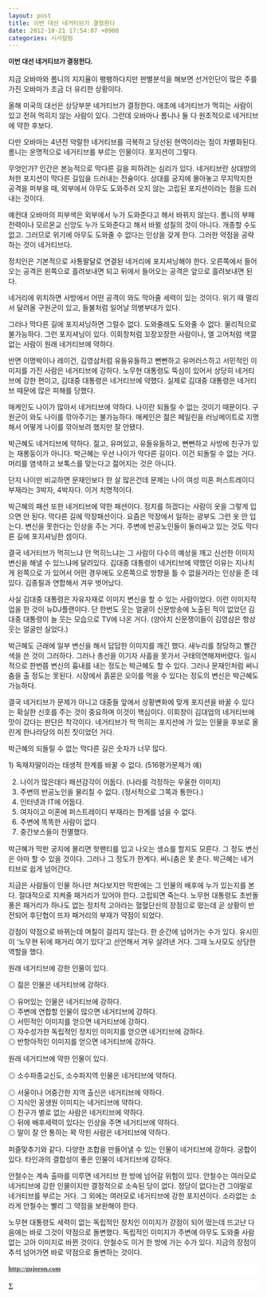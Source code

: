 ```yaml
---
layout: post
title: 이번 대선 네거티브가 결정한다
date: 2012-10-21 17:54:07 +0900
categories: 시사칼럼
---
```

<b style="TEXT-ALIGN: justify; LINE-HEIGHT: 21px; BACKGROUND-COLOR: rgb(255,255,255); FONT-FAMILY: 바탕; FONT-SIZE: 13px">이번 대선 네거티브가 결정한다.</b> 

<p style="TEXT-ALIGN: justify; LINE-HEIGHT: 21px; BACKGROUND-COLOR: rgb(255,255,255); FONT-FAMILY: 바탕; FONT-SIZE: 13px">
</p>지금 오바마와 롬니의 지지율이 팽팽하다지만 판별분석을 해보면 선거인단이 많은 주를 가진 오바마가 조금 더 유리한 상황이다. 

<p style="TEXT-ALIGN: justify; LINE-HEIGHT: 21px; BACKGROUND-COLOR: rgb(255,255,255); FONT-FAMILY: 바탕; FONT-SIZE: 13px">
</p>올해 미국의 대선은 상당부분 네거티브가 결정한다. 애초에 네거티브가 먹히는 사람이 있고 전혀 먹히지 않는 사람이 있다. 그런데 오바마나 롬니나 둘 다 원초적으로 네거티브에 약한 후보다. 

<p style="TEXT-ALIGN: justify; LINE-HEIGHT: 21px; BACKGROUND-COLOR: rgb(255,255,255); FONT-FAMILY: 바탕; FONT-SIZE: 13px">
</p>다만 오바마는 4년전 악랄한 네거티브를 극복하고 당선된 현역이라는 점이 차별화된다. 롬니는 운명적으로 네거티브를 부르는 인물이다. 포지션이 그렇다. 

<p style="TEXT-ALIGN: justify; LINE-HEIGHT: 21px; BACKGROUND-COLOR: rgb(255,255,255); FONT-FAMILY: 바탕; FONT-SIZE: 13px">
</p>무엇인가? 인간은 본능적으로 막다른 길을 피하려는 심리가 있다. 네거티브란 상대방의 처한 포지션이 막다른 길임을 드러내는 전술이다. 상대를 궁지에 몰아놓고 무지막지한 공격을 퍼부을 때, 외부에서 아무도 도와주러 오지 않는 고립된 포지션이라는 점을 드러내는 것이다. 

<p style="TEXT-ALIGN: justify; LINE-HEIGHT: 21px; BACKGROUND-COLOR: rgb(255,255,255); FONT-FAMILY: 바탕; FONT-SIZE: 13px">
</p>예컨대 오바마의 피부색은 외부에서 누가 도와준다고 해서 바뀌지 않는다. 롬니의 부패전력이나 모르몬교 신앙도 누가 도와준다고 해서 바뀔 성질의 것이 아니다. 개종할 수도 없고. 그러므로 위기에 아무도 도와줄 수 없다는 인상을 갖게 한다. 그러한 약점을 공략하는 것이 네거티브다. 

<p style="TEXT-ALIGN: justify; LINE-HEIGHT: 21px; BACKGROUND-COLOR: rgb(255,255,255); FONT-FAMILY: 바탕; FONT-SIZE: 13px">
</p>정치인은 기본적으로 사통팔달로 연결된 네거리에 포지셔닝해야 한다. 오른쪽에서 들어오는 공격은 왼쪽으로 흘려보내면 되고 뒤에서 들어오는 공격은 앞으로 흘려보내면 된다. 

<p style="TEXT-ALIGN: justify; LINE-HEIGHT: 21px; BACKGROUND-COLOR: rgb(255,255,255); FONT-FAMILY: 바탕; FONT-SIZE: 13px">
</p>네거리에 위치하면 사방에서 어떤 공격이 와도 막아줄 세력이 있는 것이다. 위기 때 멀리서 달려올 구원군이 있고, 들불처럼 일어날 의병부대가 있다. 

<p style="TEXT-ALIGN: justify; LINE-HEIGHT: 21px; BACKGROUND-COLOR: rgb(255,255,255); FONT-FAMILY: 바탕; FONT-SIZE: 13px">
</p>그러나 막다른 길에 포지셔닝하면 그럴수 없다. 도와줄래도 도와줄 수 없다. 물리적으로 불가능하다. 그런 포지셔닝이 있다. 이회창처럼 꼬장꼬장한 사람이나, 엘 고어처럼 색깔없는 사람이 원래 네거티브에 약하다. 

<p style="TEXT-ALIGN: justify; LINE-HEIGHT: 21px; BACKGROUND-COLOR: rgb(255,255,255); FONT-FAMILY: 바탕; FONT-SIZE: 13px">
</p>반면 이명박이나 레이건, 김영삼처럼 유들유들하고 뻔뻔하고 유머러스하고 서민적인 이미지를 가진 사람은 네거티브에 강하다. 노무현 대통령도 뚝심이 있어서 상당히 네거티브에 강한 편이고, 김대중 대통령은 네거티브에 약했다. 실제로 김대중 대통령은 네거티브 때문에 많은 피해를 당했다. 

<p style="TEXT-ALIGN: justify; LINE-HEIGHT: 21px; BACKGROUND-COLOR: rgb(255,255,255); FONT-FAMILY: 바탕; FONT-SIZE: 13px">
</p>매케인도 나이가 많아서 네거티브에 약하다. 나이란 되돌릴 수 없는 것이기 때문이다. 구원군이 와도 나이를 깎아주기는 불가능하다. 매케인은 젊은 페일린을 러닝메이트로 지명해서 어떻게 나이를 깎아보려 했지만 잘 안됐다. 

<p style="TEXT-ALIGN: justify; LINE-HEIGHT: 21px; BACKGROUND-COLOR: rgb(255,255,255); FONT-FAMILY: 바탕; FONT-SIZE: 13px">
</p>박근혜도 네거티브에 약하다. 젊고, 유머있고, 유들유들하고, 뻔뻔하고 사방에 친구가 있는 재롱둥이가 아니다. 박근혜는 우선 나이가 막다른 길이다. 이건 되돌릴 수 없는 거다. 머리를 염색하고 보톡스를 맞는다고 젊어지는 것은 아니다. 

<p style="TEXT-ALIGN: justify; LINE-HEIGHT: 21px; BACKGROUND-COLOR: rgb(255,255,255); FONT-FAMILY: 바탕; FONT-SIZE: 13px">
</p>단지 나이만 비교하면 문재인보다 한 살 많은건데 문제는 나이 여성 미혼 퍼스트레이디 부재라는 3박자, 4박자다. 이거 치명적이다. 

<p style="TEXT-ALIGN: justify; LINE-HEIGHT: 21px; BACKGROUND-COLOR: rgb(255,255,255); FONT-FAMILY: 바탕; FONT-SIZE: 13px">
</p>박근혜의 패션 또한 네거티브에 약한 패션이다. 정치를 하겠다는 사람이 옷을 그렇게 입으면 안 된다. 막다른 길에 막장패션이다. 요즘은 막장에서 일하는 광부도 그런 옷 안 입는다. 변신을 못한다는 인상을 주는 거다. 주변에 반공노인들이 둘러싸고 있는 것도 막다른 길에 포지셔닝한 셈이다. 

<p style="TEXT-ALIGN: justify; LINE-HEIGHT: 21px; BACKGROUND-COLOR: rgb(255,255,255); FONT-FAMILY: 바탕; FONT-SIZE: 13px">
</p>결국 네거티브가 먹히느냐 안 먹히느냐는 그 사람이 다수의 예상을 깨고 신선한 이미지 변신을 해낼 수 있느냐에 달려있다. 김대중 대통령이 네거티브에 약했던 이유는 지나치게 왼쪽으로 가 있어서 어떤 경우에도 오른쪽으로 방향을 틀 수 없을거라는 인상을 준 데 있다. 김종필과 연합해서 겨우 벗어났다. 

<p style="TEXT-ALIGN: justify; LINE-HEIGHT: 21px; BACKGROUND-COLOR: rgb(255,255,255); FONT-FAMILY: 바탕; FONT-SIZE: 13px">
</p>사실 김대중 대통령은 자유자재로 이미지 변신을 할 수 있는 사람이었다. 이런 이미지작업을 한 것이 뉴DJ플랜이다. 단 한번도 웃는 얼굴이 신문방송에 노출된 적이 없었던 김대중 대통령이 늘 웃는 모습으로 TV에 나온 거다. (양아치 신문쟁이들이 김영삼은 항상 웃는 얼굴만 실었다.) 

<p style="TEXT-ALIGN: justify; LINE-HEIGHT: 21px; BACKGROUND-COLOR: rgb(255,255,255); FONT-FAMILY: 바탕; FONT-SIZE: 13px">
</p>박근혜도 근래에 일부 변신을 해서 답답한 이미지를 깨긴 했다. 새누리를 창당하고 빨간색을 쓴 것이 그러하다. 그러나 총선을 이기자 사흘을 못가서 구태의연해져버렸다. 일시적으로 한번쯤 변신의 흉내를 내는 정도는 박근혜도 할 수 있다. 그러나 문재인처럼 써니춤을 출 정도는 못된다. 시장에서 흙묻은 오이를 먹을 수 있다는 정도의 변신은 박근혜도 가능하다. 

<p style="TEXT-ALIGN: justify; LINE-HEIGHT: 21px; BACKGROUND-COLOR: rgb(255,255,255); FONT-FAMILY: 바탕; FONT-SIZE: 13px">
</p>결국 네거티브가 문제가 아니고 대중들 앞에서 상황변화에 맞게 포지션을 바꿀 수 있다는 확실한 신호를 주는 것이 중요하며 이것이 핵심이다. 이회창이 김대업의 네거티브에 맛이 갔다는 판단은 착각이다. 네거티브가 딱 먹히는 포지션에 가 있는 인물을 후보로 올린게 한나라당의 미친 짓이었던 거다. 

<p style="TEXT-ALIGN: justify; LINE-HEIGHT: 21px; BACKGROUND-COLOR: rgb(255,255,255); FONT-FAMILY: 바탕; FONT-SIZE: 13px">
</p>박근혜의 되돌릴 수 없는 막다른 길은 숫자가 너무 많다. 

<p style="TEXT-ALIGN: justify; LINE-HEIGHT: 21px; BACKGROUND-COLOR: rgb(255,255,255); FONT-FAMILY: 바탕; FONT-SIZE: 13px">
</p>1) 독재자딸이라는 태생적 한계를 바꿀 수 없다. (516평가문제가 예)

  
2) 나이가 많은데다 패션감각이 어둡다. (나라를 걱정하는 우울한 이미지)  
3) 주변의 반공노인을 물리칠 수 없다. (정서적으로 그쪽과 통한다.)  
4) 인터넷과 IT에 어둡다.  
5) 여자이고 미혼에 퍼스트레이디 부재라는 한계를 넘을 수 없다.  
6) 주변에 똑똑한 사람이 없다.  
7) 중간보스들이 전멸했다. 

<p style="TEXT-ALIGN: justify; LINE-HEIGHT: 21px; BACKGROUND-COLOR: rgb(255,255,255); FONT-FAMILY: 바탕; FONT-SIZE: 13px">
</p>박근혜가 막판 궁지에 몰리면 핫팬티를 입고 나오는 생쇼를 할지도 모른다. 그 정도 변신은 아마 할 수 있을 것이다. 그러나 그 정도가 한계다. 써니춤은 못 춘다. 박근혜는 네거티브로 쉽게 넘어간다. 

<p style="TEXT-ALIGN: justify; LINE-HEIGHT: 21px; BACKGROUND-COLOR: rgb(255,255,255); FONT-FAMILY: 바탕; FONT-SIZE: 13px">
</p>지금은 사람들이 인물 하나만 쳐다보지만 막판에는 그 인물의 배후에 누가 있는지를 본다. 절대적으로 지켜줄 패거리가 있어야 한다. 고립되면 죽는다. 노무현 대통령도 초반돌풍은 패거리가 하나도 없는 정치적 고아라는 혈혈단신의 장점으로 떴는데 곧 상황이 반전되어 후단협이 뜨자 패거리의 부재가 약점이 되었다. 

<p style="TEXT-ALIGN: justify; LINE-HEIGHT: 21px; BACKGROUND-COLOR: rgb(255,255,255); FONT-FAMILY: 바탕; FONT-SIZE: 13px">
</p>강점이 약점으로 바뀌는데 며칠이 걸리지 않는다. 한 순간에 넘어가는 수가 있다. 유시민이 ‘노무현 뒤에 패거리 여기 있다’고 선언해서 겨우 살려낸 거다. 그때 노사모도 상당한 역할을 했다. 

<p style="TEXT-ALIGN: justify; LINE-HEIGHT: 21px; BACKGROUND-COLOR: rgb(255,255,255); FONT-FAMILY: 바탕; FONT-SIZE: 13px">
</p>원래 네거티브에 강한 인물이 있다. 

<p style="TEXT-ALIGN: justify; LINE-HEIGHT: 21px; BACKGROUND-COLOR: rgb(255,255,255); FONT-FAMILY: 바탕; FONT-SIZE: 13px">
</p>◎ 젊은 인물은 네거티브에 강하다.

  
◎ 유머있는 인물은 네거티브에 강하다.  
◎ 주변에 연합할 인물이 많으면 네거티브에 강하다.  
◎ 서민적인 이미지를 얻으면 네거티브에 강하다.  
◎ 자수성가한 독립적인 정치인 이미지를 얻으면 네거티브에 강하다.  
◎ 반항아적인 이미지를 얻으면 네거티브에 강하다. 

원래 네거티브에 약한 인물이 있다. 

<p style="TEXT-ALIGN: justify; LINE-HEIGHT: 21px; BACKGROUND-COLOR: rgb(255,255,255); FONT-FAMILY: 바탕; FONT-SIZE: 13px">
</p>◎ 소수파종교신도, 소수파지역 인물은 네거티브에 약하다.

  
◎ 서울이나 어중간한 지역 출신은 네거티브에 약하다.  
◎ 지식인 꽁생원 이미지는 네거티브에 약하다.  
◎ 친구가 별로 없는 사람은 네거티브에 약하다.  
◎ 뒤에 배후세력이 있다는 인상을 주면 네거티브에 약하다.  
◎ 말이 잘 안 통하는 꽉 막힌 사람은 네거티브에 약하다. 

<p style="TEXT-ALIGN: justify; LINE-HEIGHT: 21px; BACKGROUND-COLOR: rgb(255,255,255); FONT-FAMILY: 바탕; FONT-SIZE: 13px">
</p>퍼즐맞추기와 같다. 다양한 조합을 만들어낼 수 있는 인물이 네거티브에 강하다. 궁합이 있다. 타인과의 결합성이 좋은 인물이 네거티브에 강하다. 

<p style="TEXT-ALIGN: justify; LINE-HEIGHT: 21px; BACKGROUND-COLOR: rgb(255,255,255); FONT-FAMILY: 바탕; FONT-SIZE: 13px">
</p>안철수는 계속 출마를 미루면 네거티브 한 방에 넘어갈 위험이 있다. 안철수는 여러모로 네거티브에 강한 인물이지만 결정적으로 소속된 당이 없다. 정당이 없다는건 그야말로 네거티브를 부르는 거다. 그 외에는 여러모로 네거티브에 강한 포지션이다. 소라없는 소라게 안철수는 빨리 그 약점을 보완해야 한다. 

<p style="TEXT-ALIGN: justify; LINE-HEIGHT: 21px; BACKGROUND-COLOR: rgb(255,255,255); FONT-FAMILY: 바탕; FONT-SIZE: 13px">
</p>노무현 대통령도 세력이 없는 독립적인 정치인 이미지가 강점이 되어 떴는데 뜨고난 다음에는 바로 그것이 약점으로 돌변했다. 독립적인 이미지가 주변에 아무도 도와줄 사람없는 고아 이미지로 바뀐 것이다. 안철수도 이거 한 방에 가는 수가 있다. 지금의 장점이 추석 넘어가면 바로 약점으로 돌변하는 것이다. 

<p style="TEXT-ALIGN: justify; LINE-HEIGHT: 21px; BACKGROUND-COLOR: rgb(255,255,255); FONT-FAMILY: 바탕; FONT-SIZE: 13px">
</p>


  


<p style="TEXT-ALIGN: justify; LINE-HEIGHT: 21px; BACKGROUND-COLOR: rgb(255,255,255); FONT-FAMILY: 바탕; FONT-SIZE: 13px">
</p>

<p style="TEXT-ALIGN: justify; LINE-HEIGHT: 21px; BACKGROUND-COLOR: rgb(255,255,255); FONT-FAMILY: 바탕; FONT-SIZE: 13px">
</p>

<p style="TEXT-ALIGN: justify; LINE-HEIGHT: 21px; BACKGROUND-COLOR: rgb(255,255,255); FONT-FAMILY: 바탕; FONT-SIZE: 13px">
</p>

<p style="TEXT-ALIGN: justify; LINE-HEIGHT: 21px; BACKGROUND-COLOR: rgb(255,255,255); FONT-FAMILY: 바탕; FONT-SIZE: 13px">
</p>

<p style="TEXT-ALIGN: justify; LINE-HEIGHT: 21px; BACKGROUND-COLOR: rgb(255,255,255); FONT-FAMILY: 바탕; FONT-SIZE: 13px">
</p>

<p style="TEXT-ALIGN: justify; LINE-HEIGHT: 21px; BACKGROUND-COLOR: rgb(255,255,255); FONT-FAMILY: 바탕; FONT-SIZE: 13px">
  <a style="COLOR: rgb(51,51,51)" href="?mid=WaytoWin" target="_self"></a>
</p>

<p style="TEXT-ALIGN: justify; LINE-HEIGHT: 21px; BACKGROUND-COLOR: rgb(255,255,255); FONT-FAMILY: 바탕; FONT-SIZE: 13px">
</p>

<p style="TEXT-ALIGN: justify; LINE-HEIGHT: 21px; BACKGROUND-COLOR: rgb(255,255,255); FONT-FAMILY: 바탕; FONT-SIZE: 13px">
</p>

<p style="TEXT-ALIGN: justify; LINE-HEIGHT: 21px; BACKGROUND-COLOR: rgb(255,255,255); FONT-FAMILY: 바탕; FONT-SIZE: 13px">
</p>

<p style="TEXT-ALIGN: justify; LINE-HEIGHT: 21px; BACKGROUND-COLOR: rgb(255,255,255); FONT-FAMILY: 바탕; FONT-SIZE: 13px">
  <b><a style="COLOR: rgb(51,51,51)" href="http://gujoron.com/" target="_blank">http://gujoron.com</a></b><br />
</p>

<p style="TEXT-ALIGN: justify; LINE-HEIGHT: 21px; BACKGROUND-COLOR: rgb(255,255,255); FONT-FAMILY: 바탕; FONT-SIZE: 13px">
  <b>∑</b><br />
</p>